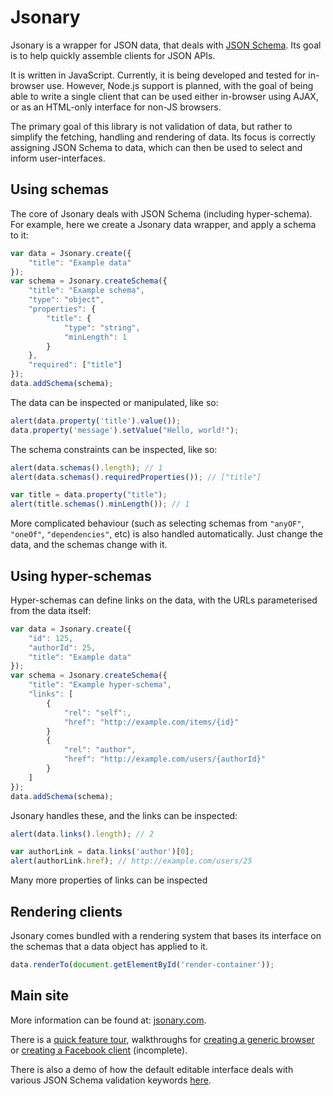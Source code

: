 # Jsonary

Jsonary is a wrapper for JSON data, that deals with [JSON Schema](http://json-schema.org/).  Its goal is to help quickly assemble clients for JSON APIs.

It is written in JavaScript.  Currently, it is being developed and tested for in-browser use.  However, Node.js support is planned, with the goal of being able to write a single client that can be used either in-browser using AJAX, or as an HTML-only interface for non-JS browsers.

The primary goal of this library is not validation of data, but rather to simplify the fetching, handling and rendering of data.  Its focus is correctly assigning JSON Schema to data, which can then be used to select and inform user-interfaces.

## Using schemas

The core of Jsonary deals with JSON Schema (including hyper-schema).  For example, here we create a Jsonary data wrapper, and apply a schema to it:
```javascript
var data = Jsonary.create({
    "title": "Example data"
});
var schema = Jsonary.createSchema({
    "title": "Example schema",
    "type": "object",
    "properties": {
        "title": {
            "type": "string",
            "minLength": 1
        }
    },
    "required": ["title"]
});
data.addSchema(schema);
```

The data can be inspected or manipulated, like so:
```javascript
alert(data.property('title').value());
data.property('message').setValue("Hello, world!");
```

The schema constraints can be inspected, like so:
```javascript
alert(data.schemas().length); // 1
alert(data.schemas().requiredProperties()); // ["title"]

var title = data.property("title");
alert(title.schemas().minLength()); // 1
```

More complicated behaviour (such as selecting schemas from `"anyOF"`, `"oneOf"`, `"dependencies"`, etc) is also handled automatically.  Just change the data, and the schemas change with it.

## Using hyper-schemas

Hyper-schemas can define links on the data, with the URLs parameterised from the data itself:
```javascript
var data = Jsonary.create({
    "id": 125,
    "authorId": 25,
    "title": "Example data"
});
var schema = Jsonary.createSchema({
    "title": "Example hyper-schema",
    "links": [
        {
            "rel": "self":,
            "href": "http://example.com/items/{id}"
        }
        {
            "rel": "author",
            "href": "http://example.com/users/{authorId}"
        }
    ]
});
data.addSchema(schema);
```

Jsonary handles these, and the links can be inspected:
```javascript
alert(data.links().length); // 2

var authorLink = data.links('author')[0];
alert(authorLink.href); // http://example.com/users/25
```

Many more properties of links can be inspected

## Rendering clients

Jsonary comes bundled with a rendering system that bases its interface on the schemas that a data object has applied to it.
```javascript
data.renderTo(document.getElementById('render-container'));
```

## Main site

More information can be found at: [jsonary.com](http://jsonary.com/).

There is a [quick feature tour](http://jsonary.com/feature-tour/), walkthroughs for [creating a generic browser](http://jsonary.com/walkthrough-basic/) or [creating a Facebook client](http://jsonary.com/walkthrough-facebook/) (incomplete).

There is also a demo of how the default editable interface deals with various JSON Schema validation keywords [here](http://jsonary.com/documentation/json-schema/).
